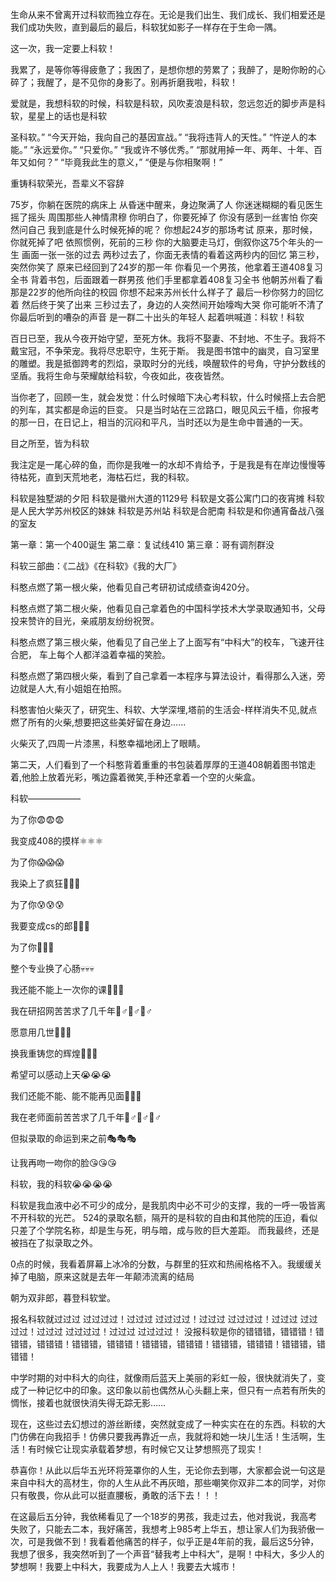 
生命从来不曾离开过科软而独立存在。无论是我们出生、我们成长、我们相爱还是我们成功失败，直到最后的最后，科软犹如影子一样存在于生命一隅。

这一次，我一定要上科软！


我累了，是等你等得疲惫了；我困了，是想你想的劳累了；我醉了，是盼你盼的心碎了；我醒了，是不见你的身影了。别再折磨我啦，科软！


爱就是，我想科软的时候，科软是科软，风吹麦浪是科软，忽远忽近的脚步声是科软，星星上的话也是科软

圣科软。” 
“今天开始，我向自己的基因宣战。” 
“我将违背人的天性。” 
“忤逆人的本能。” 
“永远爱你。”
“只爱你。” 
“我或许不够优秀。”
“那就用掉一年、两年、十年、百年又如何？” 
“毕竟我此生的意义，” 
“便是与你相聚啊！”

重铸科软荣光，吾辈义不容辞

75岁，你躺在医院的病床上 
从昏迷中醒来，身边聚满了人
你迷迷糊糊的看见医生摇了摇头
周围那些人神情肃穆
你明白了，你要死掉了
你没有感到一丝害怕
你突然问自己
我到底是什么时候死掉的呢？
你想起24岁的那场考试
原来，那时候，你就死掉了吧
依照惯例，死前的三秒
你的大脑要走马灯，倒叙你这75个年头的一生
画面一张一张的过去
两秒过去了，你面无表情的看着这两秒内的回忆
第三秒，突然你笑了
原来已经回到了24岁的那一年
你看见一个男孩，他拿着王道408复习全书
背着书包，后面跟着一群男孩
他们手里都拿着408复习全书
他朝苏州看了看
那是22岁的他所向往的校园
你想不起来苏州长什么样子了
最后一秒你努力的回忆着
然后终于笑了出来
三秒过去了，身边的人突然间开始嚎啕大哭
你可能听不清了
你最后听到的嘈杂的声音
是一群二十出头的年轻人
起着哄喊道：科软！科软


百日已至，我从今夜开始守望，至死方休。我将不娶妻、不封地、不生子。我将不戴宝冠，不争荣宠。我将尽忠职守，生死于斯。
我是图书馆中的幽灵，自习室里的雕塑。我是抵御跨考的烈焰，录取时分的光线，唤醒软件的号角，守护分数线的坚盾。我将生命与荣耀献给科软，今夜如此，夜夜皆然。


当你老了，回顾一生，就会发觉：什么时候暗下决心考科软，什么时候搭上去合肥的列车，其实都是命运的巨变。
只是当时站在三岔路口，眼见风云千樯，你报考的那一日，在日记上，相当的沉闷和平凡，当时还以为是生命中普通的一天。


目之所至，皆为科软


我注定是一尾心碎的鱼，而你是我唯一的水却不肯给予，于是我是有在岸边慢慢等待枯死，直到天荒地老，海枯石烂，我的科软。


科软是独墅湖的夕阳
科软是徽州大道的1129号
科软是文荟公寓门口的夜宵摊
科软是人民大学苏州校区的妹妹
科软是苏州站 科软是合肥南
科软是和你通宵备战八强的室友


第一章：第一个400诞生
第二章：复试线410
第三章：哥有调剂群没

科软三部曲：《二战》《在科软》《我的大厂》


科憨点燃了第一根火柴，他看见自己考研初试成绩查询420分。

科憨点燃了第二根火柴，他看见自己拿着色的中国科学技术大学录取通知书，父母投来赞许的目光，亲戚朋友纷纷祝贺。

科憨点燃了第三根火柴，他看见了自己坐上了上面写有“中科大”的校车，飞速开往合肥， 车上每个人都洋溢着幸福的笑脸。

科憨点燃了第四根火柴，看到了自己拿着一本程序与算法设计，看得那么入迷，旁边就是人大,有小姐姐在拍照。

科憨害怕火柴灭了，研究生、科软、大学深埋,塔前的生活会-样样消失不见,就点燃了所有的火柴,想要把这些美好留在身边......

火柴灭了,四周一片漆黑，科憨幸福地闭上了眼睛。

第二天，人们看到了一个科憨背着重重的书包装着厚厚的王道408朝着图书馆走着,他脸上放着光彩，嘴边露着微笑,手种还拿着一个空的火柴盒。



科软——————

为了你😨😨😨

我变成408的摸样⚛️⚛️⚛️

为了你😱😱😱

我染上了疯狂🤡🤡🤡

为了你😰😰😰

我要变成cs的郎👹👹👹

为了你🤗🤗🤗

整个专业换了心肠💀💀💀

我还能不能上一次你的课🥺🥺🥺

我在研招网苦苦求了几千年🙇♂️🙇♂️🙇♂️

愿意用几世🥰🥰🥰

换我重铸您的辉煌💞💞💞

希望可以感动上天😭😭😭

我们还能不能、能不能再见面🥺🥺🥺

我在老师面前苦苦求了几千年🙇♂️🙇♂️🙇♂️

但拟录取的命运到来之前🎭🎭🎭

让我再吻一吻你的脸😘😘😘

科软，我的科软😭😭😭😭



科软是我血液中必不可少的成分，是我肌肉中必不可少的支撑，我的一呼一吸皆离不开科软的光芒。
524的录取名额，隔开的是科软的自由和其他院的压迫，看似只差了个学院名称，却是生与死，明与暗，成与败的巨大差距。
而我最终，还是被挡在了拟录取之外。


0点的时候，我看着屏幕上冰冷的分数，与群里的狂欢和热闹格格不入。我缓缓关掉了电脑，原来这就是去年一年颠沛流离的结局

朝为双非郎，暮登科软堂。


报名科软就过过过 过过过过！过过过 过过过过！过过过 过过过过！过过过 过过过过！过过过 过过过过！过过过 过过过过！
没报科软是你的错错错，错错错！错错错，错错错！错错错，错错错！错错错，错错错！错错错，错错错！错错错，错错错！



中学时期的对中科大的向往，就像雨后蓝天上美丽的彩虹一般，很快就消失了，变成了一种记忆中的印象。这印象以前也偶然从心头翻上来，但只有一点若有所失的惆怅，接着也就很快消失得无踪无影……

现在，这些过去幻想过的游丝断缕，突然就变成了一种实实在在的东西。科软的大门仿佛在向我招手！仿佛只要我再靠近一点，我就将和她一块儿生活！生活啊，生活！有时候它让现实承载着梦想，有时候它又让梦想照亮了现实！


恭喜你！从此以后华五光环将笼罩你的人生，无论你去到哪，大家都会说一句这是来自中科大的高材生，你的人生从此不再灰暗，那些嘲笑你双非二本的同学，对你只有敬畏，你从此可以挺直腰板，勇敢的活下去！！！


在这最后五分钟，我依稀看见了一个18岁的男孩，我走过去，他对我说，我高考失败了，只能去二本，我好痛苦，我想考上985考上华五，想让家人们为我骄傲一次，可是我做不到！我看着他痛苦的样子，似乎正是4年前的我，最后这5分钟，我想了很多，我突然听到了一个声音“替我考上中科大”，是啊！中科大，多少人的梦想啊！我要上中科大，我要成为人上人！我要去大城市！
